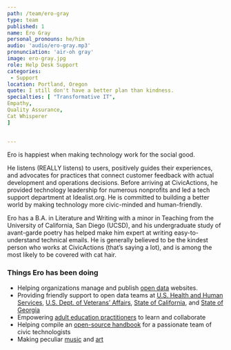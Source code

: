 ```yaml
---
path: /team/ero-gray
type: team
published: 1
name: Ero Gray
personal_pronouns: he/him
audio: 'audio/ero-gray.mp3'
pronunciation: 'air-oh gray'
image: ero-gray.jpg
role: Help Desk Support
categories: 
 - Support
location: Portland, Oregon
quote: I still don't have a better plan than kindness.
specialties: [ "Transformative IT",
Empathy,
Quality Assurance,
Cat Whisperer
]

  
---
```


Ero is happiest when making technology work for the social good. 

He listens (REALLY listens) to users, positively guides their experiences, and advocates for practices that connect customer feedback with actual development and operations decisions. Before arriving at CivicActions, he provided technology leadership for numerous nonprofits and led a tech support department at Idealist.org. He is committed to building a better world by making technology more civic-minded and human-friendly.

Ero has a B.A. in Literature and Writing with a minor in Teaching from the University of California, San Diego (UCSD), and his undergraduate study of avant-garde poetry has helped make him expert at writing easy-to-understand technical emails. He is generally believed to be the kindest person who works at CivicActions (that’s saying a lot), and is among the most likely to be covered with cat hair.



### Things Ero has been doing
* Helping organizations manage and publish [open data](https://getdkan.org/about/) websites.
* Providing friendly support to open data teams at [U.S. Health and Human Services](https://www.healthdata.gov/), [U.S. Dept. of Veterans’ Affairs](https://www.data.va.gov/), [State of California](https://data.ca.gov/), and [State of Georgia](https://data.georgia.gov/)
* Empowering [adult education practitioners](https://lincs.ed.gov/) to learn and collaborate
* Helping compile  an [open-source handbook](http://civicactions-handbook.readthedocs.io/en/latest/README/) for a passionate team of civic technologists
* Making peculiar [music](https://erogray.bandcamp.com/) and [art](https://erogray.tumblr.com/)



